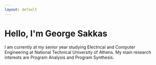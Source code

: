 ```yaml
---
layout: default
---
```


# Hello, I'm George Sakkas

I am currently at my senior year studying Electrical and Computer Engineering at National Technical University of Athens. My main research interests are Program Analysis and Program Synthesis.


